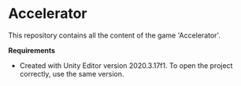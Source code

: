 # Accelerator
This repository contains all the content of the game 'Accelerator'.

**Requirements**
- Created with Unity Editor version 2020.3.17f1. To open the project correctly, use the same version.
